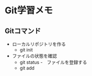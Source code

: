 # Git学習メモ
## Gitコマンド

- ローカルリポジトリを作る
    - git init
- ファイルの状態を確認
    - git status
-　ファイルを登録する
    - git add